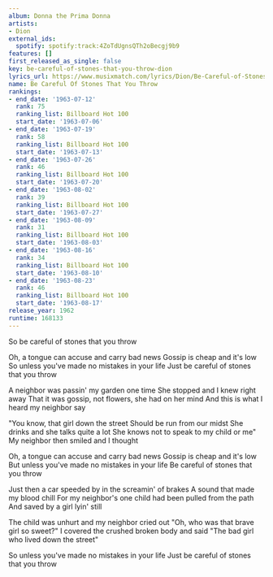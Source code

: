 ```yaml
---
album: Donna the Prima Donna
artists:
- Dion
external_ids:
  spotify: spotify:track:4ZoTdUgnsQTh2oBecgj9b9
features: []
first_released_as_single: false
key: be-careful-of-stones-that-you-throw-dion
lyrics_url: https://www.musixmatch.com/lyrics/Dion/Be-Careful-of-Stones-That-You-Throw
name: Be Careful Of Stones That You Throw
rankings:
- end_date: '1963-07-12'
  rank: 75
  ranking_list: Billboard Hot 100
  start_date: '1963-07-06'
- end_date: '1963-07-19'
  rank: 58
  ranking_list: Billboard Hot 100
  start_date: '1963-07-13'
- end_date: '1963-07-26'
  rank: 46
  ranking_list: Billboard Hot 100
  start_date: '1963-07-20'
- end_date: '1963-08-02'
  rank: 39
  ranking_list: Billboard Hot 100
  start_date: '1963-07-27'
- end_date: '1963-08-09'
  rank: 31
  ranking_list: Billboard Hot 100
  start_date: '1963-08-03'
- end_date: '1963-08-16'
  rank: 34
  ranking_list: Billboard Hot 100
  start_date: '1963-08-10'
- end_date: '1963-08-23'
  rank: 46
  ranking_list: Billboard Hot 100
  start_date: '1963-08-17'
release_year: 1962
runtime: 168133
---
```

So be careful of stones that you throw

Oh, a tongue can accuse and carry bad news
Gossip is cheap and it's low
So unless you've made no mistakes in your life
Just be careful of stones that you throw

A neighbor was passin' my garden one time
She stopped and I knew right away
That it was gossip, not flowers, she had on her mind
And this is what I heard my neighbor say

"You know, that girl down the street
Should be run from our midst
She drinks and she talks quite a lot
She knows not to speak to my child or me"
My neighbor then smiled and I thought

Oh, a tongue can accuse and carry bad news
Gossip is cheap and it's low
But unless you've made no mistakes in your life
Be careful of stones that you throw

Just then a car speeded by in the screamin' of brakes
A sound that made my blood chill
For my neighbor's one child had been pulled from the path
And saved by a girl lyin' still

The child was unhurt and my neighbor cried out
"Oh, who was that brave girl so sweet?"
I covered the crushed broken body and said
"The bad girl who lived down the street"

So unless you've made no mistakes in your life
Just be careful of stones that you throw
